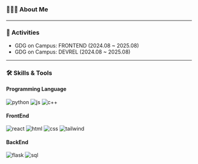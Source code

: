 ### 🙋🏻‍♀️ About Me
#### 

---

### 🎒 Activities
- GDG on Campus: FRONTEND (2024.08 ~ 2025.08)
- GDG on Campus: DEVREL (2024.08 ~ 2025.08)

---

### 🛠️ Skills & Tools
#### Programming Language
![python](https://img.shields.io/badge/Python-3776AB?style=for-the-badge&logo=python&logoColor=white)
![js](https://img.shields.io/badge/JavaScript-F7DF1E?style=for-the-badge&logo=JavaScript&logoColor=white)
![c++](https://img.shields.io/badge/C%2B%2B-00599C?style=for-the-badge&logo=c%2B%2B&logoColor=white)

#### FrontEnd
![react](https://img.shields.io/badge/React-20232A?style=for-the-badge&logo=react&logoColor=61DAFB)
![html](https://img.shields.io/badge/HTML5-E34F26?style=for-the-badge&logo=html5&logoColor=white)
![css](https://img.shields.io/badge/CSS3-1572B6?style=for-the-badge&logo=css3&logoColor=white)
![tailwind](https://img.shields.io/badge/Tailwind_CSS-38B2AC?style=for-the-badge&logo=tailwind-css&logoColor=white)

#### BackEnd
![flask](https://img.shields.io/badge/Flask-000000?style=for-the-badge&logo=flask&logoColor=white)
![sql](https://img.shields.io/badge/MySQL-00000F?style=for-the-badge&logo=mysql&logoColor=white)
